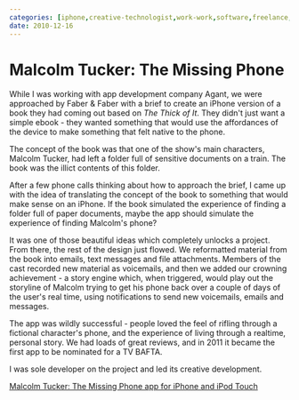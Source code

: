 ```yaml
---
categories: [iphone,creative-technologist,work-work,software,freelance,greatest-hits,agant,faber]
date: 2010-12-16
---
```


# Malcolm Tucker: The Missing Phone

While I was working with app development company Agant, we were approached by Faber & Faber with a brief to create an iPhone version of a book they had coming out based on _The Thick of It_. They didn't just want a simple ebook - they wanted something that would use the affordances of the device to make something that felt native to the phone.

The concept of the book was that one of the show's main characters, Malcolm Tucker, had left a folder full of sensitive documents on a train. The book was the illict contents of this folder.

After a few phone calls thinking about how to approach the brief, I came up with the idea of translating the concept of the book to something that would make sense on an iPhone. If the book simulated the experience of finding a folder full of paper documents, maybe the app should simulate the experience of finding Malcolm's phone?

It was one of those beautiful ideas which completely unlocks a project. From there, the rest of the design just flowed. We reformatted material from the book into emails, text messages and file attachments. Members of the cast recorded new material as voicemails, and then we added our crowning achievement - a story engine which, when triggered, would play out the storyline of Malcolm trying to get his phone back over a couple of days of the user's real time, using notifications to send new voicemails, emails and messages.

The app was wildly successful - people loved the feel of rifling through a fictional character's phone, and the experience of living through a realtime, personal story. We had loads of great reviews, and in 2011 it became the first app to be nominated for a TV BAFTA.

I was sole developer on the project and led its creative development.

[Malcolm Tucker: The Missing Phone app for iPhone and iPod Touch](https://web.archive.org/web/20160309171359/http://www.agant.com/app.php?appID=ttoi)